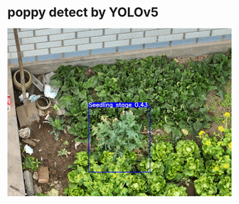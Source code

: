 # poppy detect by YOLOv5
![image](https://github.com/Zavieton/poppy_detect_yolov5/blob/main/demo.png)

